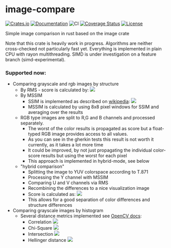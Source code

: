 # image-compare
[![Crates.io](https://img.shields.io/crates/d/image-compare?style=flat-square)](https://crates.io/crates/image-compare)
[![Documentation](https://docs.rs/image-compare/badge.svg)](https://docs.rs/image-compare)
![CI](https://github.com/ChrisRega/image-compare/actions/workflows/rust.yml/badge.svg?branch=main "CI")
[![Coverage Status](https://coveralls.io/repos/github/ChrisRega/image-compare/badge.svg?branch=main)](https://coveralls.io/github/ChrisRega/image-compare?branch=main)
[![License](https://img.shields.io/badge/license-MIT-blue?style=flat-square)](LICENSE-MIT)

Simple image comparison in rust based on the image crate

Note that this crate is heavily work in progress. Algorithms are neither cross-checked not particularly fast yet.
Everything is implemented in plain CPU with rayon multithreading. 
SIMD is under investigation on a feature branch (simd-experimental).

### Supported now:
- Comparing grayscale and rgb images by structure
  - By RMS - score is calculated by: <img src="https://render.githubusercontent.com/render/math?math=1-\sqrt{\frac{(\sum_{x,y=0}^{x,y=w,h}\left(f(x,y)-g(x,y)\right)^2)}{w*h}}"> 
  - By MSSIM
    - SSIM is implemented as described on [wikipedia](https://en.wikipedia.org/wiki/Structural_similarity): <img src="https://render.githubusercontent.com/render/math?math=\mathrm{SSIM}(x,y)={\frac {(2\mu _{x}\mu _{y}+c_{1})(2\sigma _{xy}+c_{2})}{(\mu _{x}^{2}+\mu _{y}^{2}+c_{1})(\sigma _{x}^{2}+\sigma _{y}^{2}+c_{2})}}"> 
    - MSSIM is calculated by using 8x8 pixel windows for SSIM and averaging over the results
  - RGB type images are split to R,G and B channels and processed separately. 
    - The worst of the color results is propagated as score but a float-typed RGB image provides access to all values.
    - As you can see in the gherkin tests this result is not worth it currently, as it takes a lot more time
    - It could be improved, by not just propagating the individual color-score results but using the worst for each pixel
    - This approach is implemented in hybrid-mode, see below
  - "hybrid comparison"
    - Splitting the image to YUV colorspace according to T.871
    - Processing the Y channel with MSSIM
    - Comparing U and V channels via RMS
    - Recombining the differences to a nice visualization image
    - Score is calculated as: <img src="https://render.githubusercontent.com/render/math?math=\mathrm{score}=\mathrm{avg}_{x,y}\left(\mathrm{min}\left[\Delta \mathrm{MSSIM}(x,y),1- \sqrt{(1-\Delta RMS(u,x,y))^2 + (1-\Delta RMS(v,x,y))^2}\right]\right)">
    - This allows for a good separation of color differences and structure differences
- Comparing grayscale images by histogram
  - Several distance metrics implemented see [OpenCV docs](https://docs.opencv.org/4.5.5/d8/dc8/tutorial_histogram_comparison.html):
    - Correlation <img src="https://render.githubusercontent.com/render/math?math=d(H_1,H_2) = \frac{\sum_I (H_1(I) - \bar{H_1}) (H_2(I) - \bar{H_2})}{\sqrt{\sum_I(H_1(I) - \bar{H_1})^2 \sum_I(H_2(I) - \bar{H_2})^2}}">
    - Chi-Square <img src="https://render.githubusercontent.com/render/math?math=d(H_1,H_2) = \sum _I \frac{\left(H_1(I)-H_2(I)\right)^2}{H_1(I)}">
    - Intersection <img src="https://render.githubusercontent.com/render/math?math=d(H_1,H_2) = \sum _I \min (H_1(I), H_2(I))">
    - Hellinger distance <img src="https://render.githubusercontent.com/render/math?math=d(H_1,H_2) = \sqrt{1 - \frac{1}{\sqrt{\int{H_1} \int{H_2}}} \sum_I \sqrt{H_1(I) \cdot H_2(I)}}">
